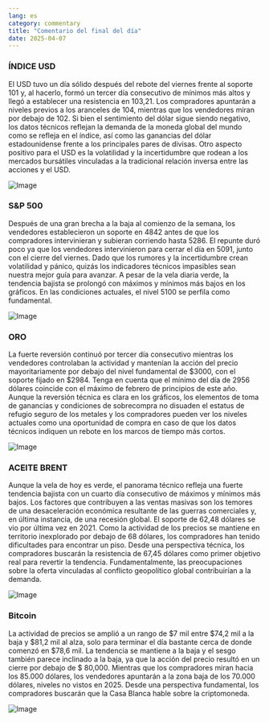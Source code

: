 ```yaml
---
lang: es
category: commentary
title: "Comentario del final del día"
date: 2025-04-07
---
```


### ÍNDICE USD

El USD tuvo un día sólido después del rebote del viernes frente al soporte 101 y, al hacerlo, formó un tercer día consecutivo de mínimos más altos y llegó a establecer una resistencia en 103,21. Los compradores apuntarán a niveles previos a los aranceles de 104, mientras que los vendedores miran por debajo de 102. Si bien el sentimiento del dólar sigue siendo negativo, los datos técnicos reflejan la demanda de la moneda global del mundo como se refleja en el índice, así como las ganancias del dólar estadounidense frente a los principales pares de divisas. Otro aspecto positivo para el USD es la volatilidad y la incertidumbre que rodean a los mercados bursátiles vinculadas a la tradicional relación inversa entre las acciones y el USD. 

![Image](https://markleighedu.github.io/img/Apr-2025/07-Apr-2025/usdindex.jpg)

### S&P 500

Después de una gran brecha a la baja al comienzo de la semana, los vendedores establecieron un soporte en 4842 antes de que los compradores intervinieran y subieran corriendo hasta 5286. El repunte duró poco ya que los vendedores intervinieron para cerrar el día en 5091, junto con el cierre del viernes. Dado que los rumores y la incertidumbre crean volatilidad y pánico, quizás los indicadores técnicos impasibles sean nuestra mejor guía para avanzar. A pesar de la vela diaria verde, la tendencia bajista se prolongó con máximos y mínimos más bajos en los gráficos. En las condiciones actuales, el nivel 5100 se perfila como fundamental.

![Image](https://markleighedu.github.io/img/Apr-2025/07-Apr-2025/sp500.jpg)

### ORO

La fuerte reversión continuó por tercer día consecutivo mientras los vendedores controlaban la actividad y mantenían la acción del precio mayoritariamente por debajo del nivel fundamental de $3000, con el soporte fijado en $2984. Tenga en cuenta que el mínimo del día de 2956 dólares coincide con el máximo de febrero de principios de este año. Aunque la reversión técnica es clara en los gráficos, los elementos de toma de ganancias y condiciones de sobrecompra no disuaden el estatus de refugio seguro de los metales y los compradores pueden ver los niveles actuales como una oportunidad de compra en caso de que los datos técnicos indiquen un rebote en los marcos de tiempo más cortos. 

![Image](https://markleighedu.github.io/img/Apr-2025/07-Apr-2025/gold.jpg)

### ACEITE BRENT

Aunque la vela de hoy es verde, el panorama técnico refleja una fuerte tendencia bajista con un cuarto día consecutivo de máximos y mínimos más bajos. Los factores que contribuyen a las ventas masivas son los temores de una desaceleración económica resultante de las guerras comerciales y, en última instancia, de una recesión global. El soporte de 62,48 dólares se vio por última vez en 2021. Como la actividad de los precios se mantiene en territorio inexplorado por debajo de 68 dólares, los compradores han tenido dificultades para encontrar un piso. Desde una perspectiva técnica, los compradores buscarán la resistencia de 67,45 dólares como primer objetivo real para revertir la tendencia. Fundamentalmente, las preocupaciones sobre la oferta vinculadas al conflicto geopolítico global contribuirían a la demanda.   

![Image](https://markleighedu.github.io/img/Apr-2025/07-Apr-2025/brentoil.jpg)

### Bitcoin

La actividad de precios se amplió a un rango de $7 mil entre $74,2 mil a la baja y $81,2 mil al alza, solo para terminar el día bastante cerca de donde comenzó en $78,6 mil. La tendencia se mantiene a la baja y el sesgo también parece inclinado a la baja, ya que la acción del precio resultó en un cierre por debajo de $ 80,000. Mientras que los compradores miran hacia los 85.000 dólares, los vendedores apuntarán a la zona baja de los 70.000 dólares, niveles no vistos en 2025. Desde una perspectiva fundamental, los compradores buscarán que la Casa Blanca hable sobre la criptomoneda.

![Image](https://markleighedu.github.io/img/Apr-2025/07-Apr-2025/bitcoin.jpg)

